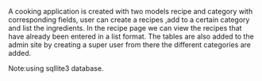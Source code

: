 A cooking application is created with two models recipe and category with corresponding fields, user can create a recipes ,add to a certain category and list the ingredients.
In the recipe page we can view the recipes that have already been entered in a list format.
The tables are also added to the admin site by creating a super user from there the different categories are added.

Note:using sqllite3 database.
